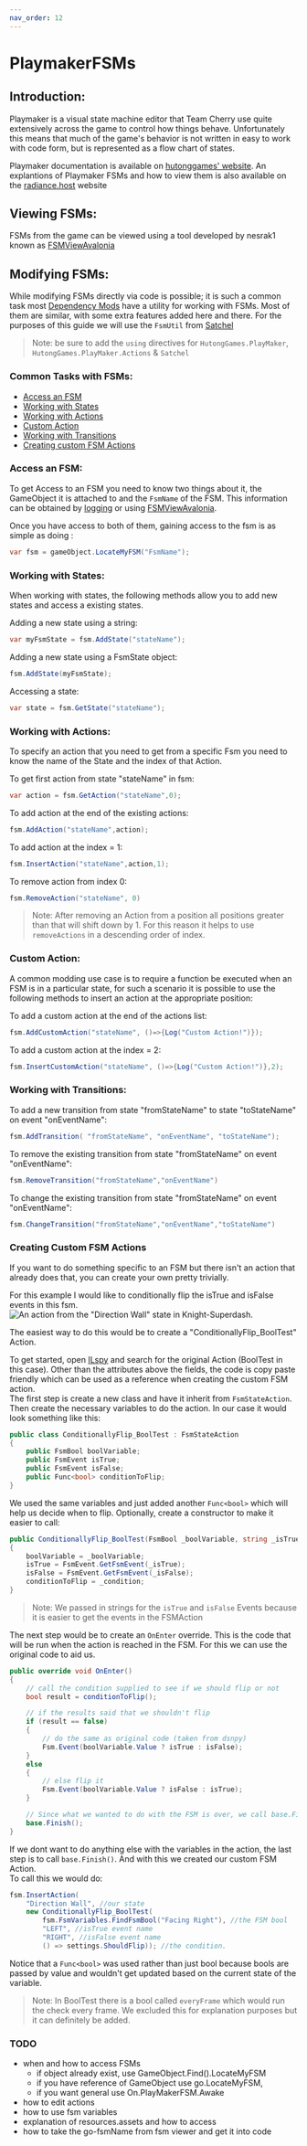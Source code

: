 ```yaml
---
nav_order: 12
---
```

# PlaymakerFSMs

## Introduction:

Playmaker is a visual state machine editor that Team Cherry use quite extensively across the game to control how things behave. Unfortunately this means that much of the game's behavior is not written in easy to work with code form, but is represented as a flow chart of states.

Playmaker documentation is available on [hutonggames' website](https://hutonggames.fogbugz.com/default.asp?W133).
An explantions of Playmaker FSMs and how to view them is also available on the [radiance.host](https://radiance.synthagen.net/apidocs/_images/PlayMakerFSM.html) website

## Viewing FSMs:

FSMs from the game can be viewed using a tool developed by nesrak1 known as [FSMViewAvalonia](Tools/fsmviewer.md)

## Modifying FSMs:

While modifying FSMs directly via code is possible; it is such a common task most [Dependency Mods](dependencymods.md) have a utility for working with FSMs. Most of them are similar, with some extra features added here and there. For the purposes of this guide we will use the `FsmUtil` from [Satchel](https://github.com/PrashantMohta/Satchel)

 > Note: be sure to add the `using` directives for `HutongGames.PlayMaker`, `HutongGames.PlayMaker.Actions` & `Satchel`

### Common Tasks with FSMs:

 - [Access an FSM](#access-an-fsm)
 - [Working with States](#working-with-states)
 - [Working with Actions](#working-with-actions)
 - [Custom Action](#custom-action)
 - [Working with Transitions](#working-with-transitions)
 - [Creating custom FSM Actions](#creating-custom-fsm-actions)

### Access an FSM:

To get Access to an FSM you need to know two things about it, the GameObject it is attached to and the `FsmName` of the FSM. This information can be obtained by [logging](logging.md) or using [FSMViewAvalonia](https://prashantmohta.github.io/ModdingDocs/#todo-section).

Once you have access to both of them, gaining access to the fsm is as simple as doing :
```cs
var fsm = gameObject.LocateMyFSM("FsmName");
```
### Working with States:

When working with states, the following methods allow you to add new states and access a existing states.

Adding a new state using a string:
```cs
var myFsmState = fsm.AddState("stateName");
```

Adding a new state using a FsmState object:
```cs
fsm.AddState(myFsmState);
```

Accessing a state:
```cs
var state = fsm.GetState("stateName");
```

### Working with Actions:

To specify an action that you need to get from a specific Fsm you need to know the name of the State and the index of that Action.

To get first action from state "stateName" in fsm:
```cs
var action = fsm.GetAction("stateName",0);
```

To add action at the end of the existing actions:
```cs
fsm.AddAction("stateName",action);
```

To add action at the index = 1:
```cs
fsm.InsertAction("stateName",action,1);
```

To remove action from index 0:
```cs
fsm.RemoveAction("stateName", 0)
```

> Note: After removing an Action from a position all positions greater than that will shift down by 1. For this reason it helps to use `removeActions` in a descending order of index.

### Custom Action:

A common modding use case is to require a function be executed when an FSM is in a particular state, for such a scenario it is possible to use the following methods to insert an action at the appropriate position:

To add a custom action at the end of the actions list:
```cs
fsm.AddCustomAction("stateName", ()=>{Log("Custom Action!")});
```

To add a custom action at the index = 2:
```cs
fsm.InsertCustomAction("stateName", ()=>{Log("Custom Action!")},2);
```

### Working with Transitions:

To add a new transition from state "fromStateName" to state "toStateName" on event "onEventName":
```cs
fsm.AddTransition( "fromStateName", "onEventName", "toStateName");
```

To remove the existing transition from state "fromStateName" on event "onEventName":
```cs
fsm.RemoveTransition("fromStateName","onEventName")
```

To change the existing transition from state "fromStateName" on event "onEventName":
```cs
fsm.ChangeTransition("fromStateName","onEventName","toStateName")
```

### Creating Custom FSM Actions

If you want to do something specific to an FSM but there isn't an action that already does that, you can create your own pretty trivially.

For this example I would like to conditionally flip the isTrue and isFalse events in this fsm.  
![An action from the "Direction Wall" state in Knight-Superdash](/ModdingDocs/Images/customfsmstateexample.jpg).

The easiest way to do this would be to create a "ConditionallyFlip_BoolTest" Action.

To get started, open [ILspy](Tools/decompilers.md) and search for the original Action (BoolTest in this case). Other than the attributes above the fields, the code is copy paste friendly which can be used as a reference when creating the custom FSM action.  
The first step is create a new class and have it inherit from `FsmStateAction`. Then create the necessary variables to do the action. In our case it would look something like this:
```cs
public class ConditionallyFlip_BoolTest : FsmStateAction
{
    public FsmBool boolVariable;
    public FsmEvent isTrue;
    public FsmEvent isFalse;
    public Func<bool> conditionToFlip;
}
```

We used the same variables and just added another `Func<bool>` which will help us decide when to flip. Optionally, create a constructor to make it easier to call:
```cs
public ConditionallyFlip_BoolTest(FsmBool _boolVariable, string _isTrue, string _isFalse, Func<bool> _condition)
{
    boolVariable = _boolVariable;
    isTrue = FsmEvent.GetFsmEvent(_isTrue);
    isFalse = FsmEvent.GetFsmEvent(_isFalse);
    conditionToFlip = _condition;
}
```
> Note: We passed in strings for the `isTrue` and `isFalse` Events because it is easier to get the events in the FSMAction

The next step would be to create an `OnEnter` override. This is the code that will be run when the action is reached in the FSM.
For this we can use the original code to aid us.
```cs
public override void OnEnter()
{
    // call the condition supplied to see if we should flip or not
    bool result = conditionToFlip();

    // if the results said that we shouldn't flip
    if (result == false)
    {
        // do the same as original code (taken from dsnpy)
        Fsm.Event(boolVariable.Value ? isTrue : isFalse);
    }
    else
    {
        // else flip it
        Fsm.Event(boolVariable.Value ? isFalse : isTrue);
    }

    // Since what we wanted to do with the FSM is over, we call base.Finish();
    base.Finish();
}
```
If we dont want to do anything else with the variables in the action, the last step is to call `base.Finish()`. And with this we created our custom FSM Action.  
To call this we would do:
```cs
fsm.InsertAction(
    "Direction Wall", //our state
    new ConditionallyFlip_BoolTest(
        fsm.FsmVariables.FindFsmBool("Facing Right"), //the FSM bool
        "LEFT", //isTrue event name
        "RIGHT", //isFalse event name
        () => settings.ShouldFlip)); //the condition.
```

Notice that a `Func<bool>` was used rather than just bool because bools are passed by value and wouldn't get updated based on the current state of the variable.

> Note: In BoolTest there is a bool called `everyFrame` which would run the check every frame. We excluded this for explanation purposes but it can definitely be added.

### TODO
- when and how to access FSMs
  - if object already exist, use GameObject.Find().LocateMyFSM
  - if you have reference of GameObject use go.LocateMyFSM,
  - if you want general use On.PlayMakerFSM.Awake
- how to edit actions
- how to use fsm variables
- explanation of resources.assets and how to access
- how to take the go-fsmName from fsm viewer and get it into code

